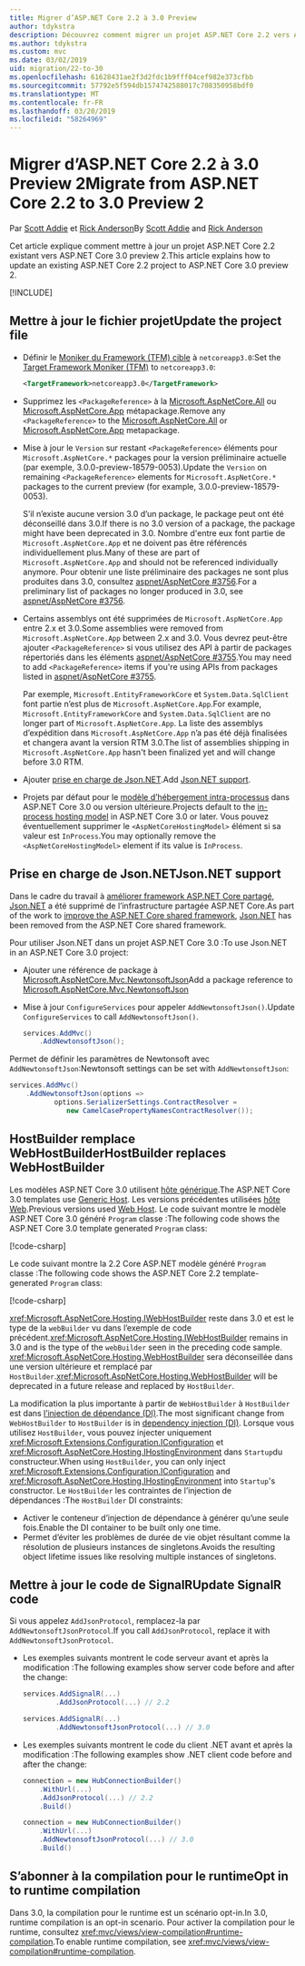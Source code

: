 ```yaml
---
title: Migrer d’ASP.NET Core 2.2 à 3.0 Preview
author: tdykstra
description: Découvrez comment migrer un projet ASP.NET Core 2.2 vers ASP.NET Core 3.0.
ms.author: tdykstra
ms.custom: mvc
ms.date: 03/02/2019
uid: migration/22-to-30
ms.openlocfilehash: 61628431ae2f3d2fdc1b9fff04cef982e373cfbb
ms.sourcegitcommit: 57792e5f594db1574742588017c708350958bdf0
ms.translationtype: MT
ms.contentlocale: fr-FR
ms.lasthandoff: 03/20/2019
ms.locfileid: "58264969"
---
```

# <a name="migrate-from-aspnet-core-22-to-30-preview-2"></a><span data-ttu-id="3edf3-103">Migrer d’ASP.NET Core 2.2 à 3.0 Preview 2</span><span class="sxs-lookup"><span data-stu-id="3edf3-103">Migrate from ASP.NET Core 2.2 to 3.0 Preview 2</span></span>

<span data-ttu-id="3edf3-104">Par [Scott Addie](https://github.com/scottaddie) et [Rick Anderson](https://twitter.com/RickAndMSFT)</span><span class="sxs-lookup"><span data-stu-id="3edf3-104">By [Scott Addie](https://github.com/scottaddie) and [Rick Anderson](https://twitter.com/RickAndMSFT)</span></span>

<span data-ttu-id="3edf3-105">Cet article explique comment mettre à jour un projet ASP.NET Core 2.2 existant vers ASP.NET Core 3.0 preview 2.</span><span class="sxs-lookup"><span data-stu-id="3edf3-105">This article explains how to update an existing ASP.NET Core 2.2 project to ASP.NET Core 3.0 preview 2.</span></span>

[!INCLUDE[](~/includes/net-core-prereqs-all-3.0.md)]

## <a name="update-the-project-file"></a><span data-ttu-id="3edf3-106">Mettre à jour le fichier projet</span><span class="sxs-lookup"><span data-stu-id="3edf3-106">Update the project file</span></span>

* <span data-ttu-id="3edf3-107">Définir le [Moniker du Framework (TFM) cible](/dotnet/standard/frameworks#referring-to-frameworks) à `netcoreapp3.0`:</span><span class="sxs-lookup"><span data-stu-id="3edf3-107">Set the [Target Framework Moniker (TFM)](/dotnet/standard/frameworks#referring-to-frameworks) to `netcoreapp3.0`:</span></span>

  ```xml
  <TargetFramework>netcoreapp3.0</TargetFramework>
  ```

* <span data-ttu-id="3edf3-108">Supprimez les `<PackageReference>` à la [Microsoft.AspNetCore.All](xref:fundamentals/metapackage) ou [Microsoft.AspNetCore.App](xref:fundamentals/metapackage-app) métapackage.</span><span class="sxs-lookup"><span data-stu-id="3edf3-108">Remove any `<PackageReference>` to the [Microsoft.AspNetCore.All](xref:fundamentals/metapackage) or [Microsoft.AspNetCore.App](xref:fundamentals/metapackage-app) metapackage.</span></span>

* <span data-ttu-id="3edf3-109">Mise à jour le `Version` sur restant `<PackageReference>` éléments pour `Microsoft.AspNetCore.*` packages pour la version préliminaire actuelle (par exemple, 3.0.0-preview-18579-0053).</span><span class="sxs-lookup"><span data-stu-id="3edf3-109">Update the `Version` on remaining `<PackageReference>` elements for `Microsoft.AspNetCore.*` packages to the current preview (for example, 3.0.0-preview-18579-0053).</span></span>

  <span data-ttu-id="3edf3-110">S’il n’existe aucune version 3.0 d’un package, le package peut ont été déconseillé dans 3.0.</span><span class="sxs-lookup"><span data-stu-id="3edf3-110">If there is no 3.0 version of a package, the package might have been deprecated in 3.0.</span></span> <span data-ttu-id="3edf3-111">Nombre d'entre eux font partie de `Microsoft.AspNetCore.App` et ne doivent pas être référencés individuellement plus.</span><span class="sxs-lookup"><span data-stu-id="3edf3-111">Many of these are part of `Microsoft.AspNetCore.App` and should not be referenced individually anymore.</span></span> <span data-ttu-id="3edf3-112">Pour obtenir une liste préliminaire des packages ne sont plus produites dans 3.0, consultez [aspnet/AspNetCore #3756](https://github.com/aspnet/AspNetCore/issues/3756).</span><span class="sxs-lookup"><span data-stu-id="3edf3-112">For a preliminary list of packages no longer produced in 3.0, see [aspnet/AspNetCore #3756](https://github.com/aspnet/AspNetCore/issues/3756).</span></span>

* <span data-ttu-id="3edf3-113">Certains assemblys ont été supprimées de `Microsoft.AspNetCore.App` entre 2.x et 3.0.</span><span class="sxs-lookup"><span data-stu-id="3edf3-113">Some assemblies were removed from `Microsoft.AspNetCore.App` between 2.x and 3.0.</span></span> <span data-ttu-id="3edf3-114">Vous devrez peut-être ajouter `<PackageReference>` si vous utilisez des API à partir de packages répertoriés dans les éléments [aspnet/AspNetCore #3755](https://github.com/aspnet/AspNetCore/issues/3755).</span><span class="sxs-lookup"><span data-stu-id="3edf3-114">You may need to add `<PackageReference>` items if you're using APIs from packages listed in [aspnet/AspNetCore #3755](https://github.com/aspnet/AspNetCore/issues/3755).</span></span>

  <span data-ttu-id="3edf3-115">Par exemple, `Microsoft.EntityFrameworkCore` et `System.Data.SqlClient` font partie n’est plus de `Microsoft.AspNetCore.App`.</span><span class="sxs-lookup"><span data-stu-id="3edf3-115">For example, `Microsoft.EntityFrameworkCore` and `System.Data.SqlClient` are no longer part of `Microsoft.AspNetCore.App`.</span></span> <span data-ttu-id="3edf3-116">La liste des assemblys d’expédition dans `Microsoft.AspNetCore.App` n’a pas été déjà finalisées et changera avant la version RTM 3.0.</span><span class="sxs-lookup"><span data-stu-id="3edf3-116">The list of assemblies shipping in `Microsoft.AspNetCore.App` hasn't been finalized yet and will change before 3.0 RTM.</span></span>

* <span data-ttu-id="3edf3-117">Ajouter [prise en charge de Json.NET](#json).</span><span class="sxs-lookup"><span data-stu-id="3edf3-117">Add [Json.NET support](#json).</span></span>

* <span data-ttu-id="3edf3-118">Projets par défaut pour le [modèle d’hébergement intra-processus](xref:host-and-deploy/aspnet-core-module#in-process-hosting-model) dans ASP.NET Core 3.0 ou version ultérieure.</span><span class="sxs-lookup"><span data-stu-id="3edf3-118">Projects default to the [in-process hosting model](xref:host-and-deploy/aspnet-core-module#in-process-hosting-model) in ASP.NET Core 3.0 or later.</span></span> <span data-ttu-id="3edf3-119">Vous pouvez éventuellement supprimer le `<AspNetCoreHostingModel>` élément si sa valeur est `InProcess`.</span><span class="sxs-lookup"><span data-stu-id="3edf3-119">You may optionally remove the `<AspNetCoreHostingModel>` element if its value is `InProcess`.</span></span>

<a name="json"></a>

## <a name="jsonnet-support"></a><span data-ttu-id="3edf3-120">Prise en charge de Json.NET</span><span class="sxs-lookup"><span data-stu-id="3edf3-120">Json.NET support</span></span>

<span data-ttu-id="3edf3-121">Dans le cadre du travail à [améliorer framework ASP.NET Core partagé](https://blogs.msdn.microsoft.com/webdev/2018/10/29/a-first-look-at-changes-coming-in-asp-net-core-3-0/), [Json.NET](https://www.newtonsoft.com/json/help/html/Introduction.htm) a été supprimé de l’infrastructure partagée ASP.NET Core.</span><span class="sxs-lookup"><span data-stu-id="3edf3-121">As part of the work to [improve the ASP.NET Core shared framework](https://blogs.msdn.microsoft.com/webdev/2018/10/29/a-first-look-at-changes-coming-in-asp-net-core-3-0/), [Json.NET](https://www.newtonsoft.com/json/help/html/Introduction.htm) has been removed from the ASP.NET Core shared framework.</span></span>

<span data-ttu-id="3edf3-122">Pour utiliser Json.NET dans un projet ASP.NET Core 3.0 :</span><span class="sxs-lookup"><span data-stu-id="3edf3-122">To use Json.NET in an ASP.NET Core 3.0 project:</span></span>

* <span data-ttu-id="3edf3-123">Ajouter une référence de package à [Microsoft.AspNetCore.Mvc.NewtonsoftJson](https://nuget.org/packages/Microsoft.AspNetCore.Mvc.NewtonsoftJson)</span><span class="sxs-lookup"><span data-stu-id="3edf3-123">Add a package reference to [Microsoft.AspNetCore.Mvc.NewtonsoftJson](https://nuget.org/packages/Microsoft.AspNetCore.Mvc.NewtonsoftJson)</span></span>
* <span data-ttu-id="3edf3-124">Mise à jour `ConfigureServices` pour appeler `AddNewtonsoftJson()`.</span><span class="sxs-lookup"><span data-stu-id="3edf3-124">Update `ConfigureServices` to call `AddNewtonsoftJson()`.</span></span>

    ```csharp
    services.AddMvc()
        .AddNewtonsoftJson();
    ```

<span data-ttu-id="3edf3-125">Permet de définir les paramètres de Newtonsoft avec `AddNewtonsoftJson`:</span><span class="sxs-lookup"><span data-stu-id="3edf3-125">Newtonsoft settings can be set with `AddNewtonsoftJson`:</span></span>

  ```csharp
  services.AddMvc()
      .AddNewtonsoftJson(options =>
             options.SerializerSettings.ContractResolver =
                new CamelCasePropertyNamesContractResolver());
  ```

## <a name="hostbuilder-replaces-webhostbuilder"></a><span data-ttu-id="3edf3-126">HostBuilder remplace WebHostBuilder</span><span class="sxs-lookup"><span data-stu-id="3edf3-126">HostBuilder replaces WebHostBuilder</span></span>

<span data-ttu-id="3edf3-127">Les modèles ASP.NET Core 3.0 utilisent [hôte générique](xref:fundamentals/host/generic-host).</span><span class="sxs-lookup"><span data-stu-id="3edf3-127">The ASP.NET Core 3.0 templates use [Generic Host](xref:fundamentals/host/generic-host).</span></span> <span data-ttu-id="3edf3-128">Les versions précédentes utilisées [hôte Web](xref:fundamentals/host/web-host).</span><span class="sxs-lookup"><span data-stu-id="3edf3-128">Previous versions used [Web Host](xref:fundamentals/host/web-host).</span></span> <span data-ttu-id="3edf3-129">Le code suivant montre le modèle ASP.NET Core 3.0 généré `Program` classe :</span><span class="sxs-lookup"><span data-stu-id="3edf3-129">The following code shows the ASP.NET Core 3.0 template generated `Program` class:</span></span>

[!code-csharp[](22-to-30/samples/Program.cs?name=snippet)]

<span data-ttu-id="3edf3-130">Le code suivant montre la 2.2 Core ASP.NET modèle généré `Program` classe :</span><span class="sxs-lookup"><span data-stu-id="3edf3-130">The following code shows the ASP.NET Core 2.2 template-generated `Program` class:</span></span>

[!code-csharp[](22-to-30/samples/Program2.2.cs?name=snippet)]

<span data-ttu-id="3edf3-131"><xref:Microsoft.AspNetCore.Hosting.IWebHostBuilder> reste dans 3.0 et est le type de la `webBuilder` vu dans l’exemple de code précédent.</span><span class="sxs-lookup"><span data-stu-id="3edf3-131"><xref:Microsoft.AspNetCore.Hosting.IWebHostBuilder> remains in 3.0 and is the type of the `webBuilder` seen in the preceding code sample.</span></span> <span data-ttu-id="3edf3-132"><xref:Microsoft.AspNetCore.Hosting.WebHostBuilder> sera déconseillée dans une version ultérieure et remplacé par `HostBuilder`.</span><span class="sxs-lookup"><span data-stu-id="3edf3-132"><xref:Microsoft.AspNetCore.Hosting.WebHostBuilder> will be deprecated in a future release and replaced by `HostBuilder`.</span></span>

<span data-ttu-id="3edf3-133">La modification la plus importante à partir de `WebHostBuilder` à `HostBuilder` est dans [l’injection de dépendance (DI)](xref:fundamentals/dependency-injection).</span><span class="sxs-lookup"><span data-stu-id="3edf3-133">The most significant change from `WebHostBuilder` to `HostBuilder` is in [dependency injection (DI)](xref:fundamentals/dependency-injection).</span></span> <span data-ttu-id="3edf3-134">Lorsque vous utilisez `HostBuilder`, vous pouvez injecter uniquement <xref:Microsoft.Extensions.Configuration.IConfiguration> et <xref:Microsoft.AspNetCore.Hosting.IHostingEnvironment> dans `Startup`du constructeur.</span><span class="sxs-lookup"><span data-stu-id="3edf3-134">When using `HostBuilder`, you can only inject <xref:Microsoft.Extensions.Configuration.IConfiguration> and <xref:Microsoft.AspNetCore.Hosting.IHostingEnvironment> into `Startup`'s constructor.</span></span> <span data-ttu-id="3edf3-135">Le `HostBuilder` les contraintes de l’injection de dépendances :</span><span class="sxs-lookup"><span data-stu-id="3edf3-135">The `HostBuilder` DI constraints:</span></span>

* <span data-ttu-id="3edf3-136">Activer le conteneur d’injection de dépendance à générer qu’une seule fois.</span><span class="sxs-lookup"><span data-stu-id="3edf3-136">Enable the DI container to be built only one time.</span></span>
* <span data-ttu-id="3edf3-137">Permet d’éviter les problèmes de durée de vie objet résultant comme la résolution de plusieurs instances de singletons.</span><span class="sxs-lookup"><span data-stu-id="3edf3-137">Avoids the resulting object lifetime issues like resolving multiple instances of singletons.</span></span>

## <a name="update-signalr-code"></a><span data-ttu-id="3edf3-138">Mettre à jour le code de SignalR</span><span class="sxs-lookup"><span data-stu-id="3edf3-138">Update SignalR code</span></span>

<span data-ttu-id="3edf3-139">Si vous appelez `AddJsonProtocol`, remplacez-la par `AddNewtonsoftJsonProtocol`.</span><span class="sxs-lookup"><span data-stu-id="3edf3-139">If you call `AddJsonProtocol`, replace it with `AddNewtonsoftJsonProtocol`.</span></span>

* <span data-ttu-id="3edf3-140">Les exemples suivants montrent le code serveur avant et après la modification :</span><span class="sxs-lookup"><span data-stu-id="3edf3-140">The following examples show server code before and after the change:</span></span>

  ```csharp
  services.AddSignalR(...)
          .AddJsonProtocol(...) // 2.2
  ```

  ```csharp
  services.AddSignalR(...)
          .AddNewtonsoftJsonProtocol(...) // 3.0
  ```

* <span data-ttu-id="3edf3-141">Les exemples suivants montrent le code du client .NET avant et après la modification :</span><span class="sxs-lookup"><span data-stu-id="3edf3-141">The following examples show .NET client code before and after the change:</span></span>

  ```csharp
  connection = new HubConnectionBuilder()
      .WithUrl(...)
      .AddJsonProtocol(...) // 2.2
      .Build()
  ```

  ```csharp
  connection = new HubConnectionBuilder()
      .WithUrl(...)
      .AddNewtonsoftJsonProtocol(...) // 3.0
      .Build()
  ```

## <a name="opt-in-to-runtime-compilation"></a><span data-ttu-id="3edf3-142">S’abonner à la compilation pour le runtime</span><span class="sxs-lookup"><span data-stu-id="3edf3-142">Opt in to runtime compilation</span></span>

<span data-ttu-id="3edf3-143">Dans 3.0, la compilation pour le runtime est un scénario opt-in.</span><span class="sxs-lookup"><span data-stu-id="3edf3-143">In 3.0, runtime compilation is an opt-in scenario.</span></span> <span data-ttu-id="3edf3-144">Pour activer la compilation pour le runtime, consultez <xref:mvc/views/view-compilation#runtime-compilation>.</span><span class="sxs-lookup"><span data-stu-id="3edf3-144">To enable runtime compilation, see <xref:mvc/views/view-compilation#runtime-compilation>.</span></span>
